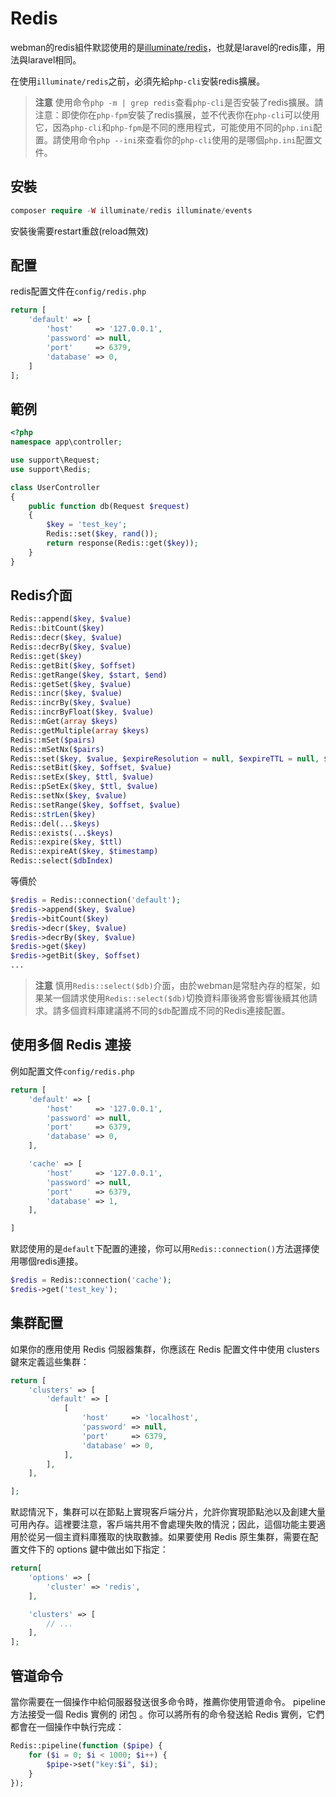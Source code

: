 # Redis

webman的redis組件默認使用的是[illuminate/redis](https://github.com/illuminate/redis)，也就是laravel的redis庫，用法與laravel相同。

在使用`illuminate/redis`之前，必須先給`php-cli`安裝redis擴展。

> **注意**
> 使用命令`php -m | grep redis`查看`php-cli`是否安裝了redis擴展。請注意：即使你在`php-fpm`安裝了redis擴展，並不代表你在`php-cli`可以使用它，因為`php-cli`和`php-fpm`是不同的應用程式，可能使用不同的`php.ini`配置。請使用命令`php --ini`來查看你的`php-cli`使用的是哪個`php.ini`配置文件。

## 安裝

```php
composer require -W illuminate/redis illuminate/events
```

安裝後需要restart重啟(reload無效)


## 配置
redis配置文件在`config/redis.php`
```php
return [
    'default' => [
        'host'     => '127.0.0.1',
        'password' => null,
        'port'     => 6379,
        'database' => 0,
    ]
];
```

## 範例
```php
<?php
namespace app\controller;

use support\Request;
use support\Redis;

class UserController
{
    public function db(Request $request)
    {
        $key = 'test_key';
        Redis::set($key, rand());
        return response(Redis::get($key));
    }
}
```

## Redis介面
```php
Redis::append($key, $value)
Redis::bitCount($key)
Redis::decr($key, $value)
Redis::decrBy($key, $value)
Redis::get($key)
Redis::getBit($key, $offset)
Redis::getRange($key, $start, $end)
Redis::getSet($key, $value)
Redis::incr($key, $value)
Redis::incrBy($key, $value)
Redis::incrByFloat($key, $value)
Redis::mGet(array $keys)
Redis::getMultiple(array $keys)
Redis::mSet($pairs)
Redis::mSetNx($pairs)
Redis::set($key, $value, $expireResolution = null, $expireTTL = null, $flag = null)
Redis::setBit($key, $offset, $value)
Redis::setEx($key, $ttl, $value)
Redis::pSetEx($key, $ttl, $value)
Redis::setNx($key, $value)
Redis::setRange($key, $offset, $value)
Redis::strLen($key)
Redis::del(...$keys)
Redis::exists(...$keys)
Redis::expire($key, $ttl)
Redis::expireAt($key, $timestamp)
Redis::select($dbIndex)
```
等價於
```php
$redis = Redis::connection('default');
$redis->append($key, $value)
$redis->bitCount($key)
$redis->decr($key, $value)
$redis->decrBy($key, $value)
$redis->get($key)
$redis->getBit($key, $offset)
...
```

> **注意**
> 慎用`Redis::select($db)`介面，由於webman是常駐內存的框架，如果某一個請求使用`Redis::select($db)`切換資料庫後將會影響後續其他請求。請多個資料庫建議將不同的`$db`配置成不同的Redis連接配置。

## 使用多個 Redis 連接
例如配置文件`config/redis.php`
```php
return [
    'default' => [
        'host'     => '127.0.0.1',
        'password' => null,
        'port'     => 6379,
        'database' => 0,
    ],

    'cache' => [
        'host'     => '127.0.0.1',
        'password' => null,
        'port'     => 6379,
        'database' => 1,
    ],

]
```
默認使用的是`default`下配置的連接，你可以用`Redis::connection()`方法選擇使用哪個redis連接。
```php
$redis = Redis::connection('cache');
$redis->get('test_key');
```

## 集群配置
如果你的應用使用 Redis 伺服器集群，你應該在 Redis 配置文件中使用 clusters 鍵來定義這些集群：
```php
return [
    'clusters' => [
        'default' => [
            [
                'host'     => 'localhost',
                'password' => null,
                'port'     => 6379,
                'database' => 0,
            ],
        ],
    ],

];
```

默認情況下，集群可以在節點上實現客戶端分片，允許你實現節點池以及創建大量可用內存。這裡要注意，客戶端共用不會處理失敗的情況；因此，這個功能主要適用於從另一個主資料庫獲取的快取數據。如果要使用 Redis 原生集群，需要在配置文件下的 options 鍵中做出如下指定：

```php
return[
    'options' => [
        'cluster' => 'redis',
    ],

    'clusters' => [
        // ...
    ],
];
```

## 管道命令
當你需要在一個操作中給伺服器發送很多命令時，推薦你使用管道命令。 pipeline 方法接受一個 Redis 實例的 闭包 。你可以將所有的命令發送給 Redis 實例，它們都會在一個操作中執行完成：
```php
Redis::pipeline(function ($pipe) {
    for ($i = 0; $i < 1000; $i++) {
        $pipe->set("key:$i", $i);
    }
});
```
